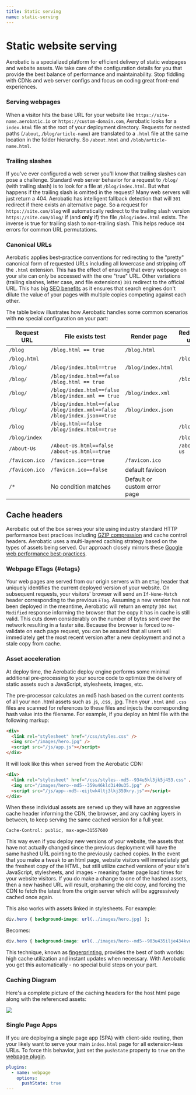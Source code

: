 ```yaml
---
title: Static serving
name: static-serving
---
```


# Static website serving

Aerobatic is a specialized platform for efficient delivery of static webpages and website assets. We take care of the configuration details for you that provide the best balance of performance and maintainability. Stop fiddling with CDNs and web server configs and focus on coding great front-end experiences.

### Serving webpages

When a visitor hits the base URL for your website like `https://site-name.aerobatic.io` or `https://custom-domain.com`, Aerobatic looks for a `index.html` file at the root of your deployment directory. Requests for nested paths (`/about`, `/blog/article-name`) are translated to a `.html` file at the same location in the folder hierarchy. So `/about.html` and `/blob/article-name.html`.

### Trailing slashes

If you've ever configured a web server you'll know that trailing slashes can pose a challenge. Standard web server behavior for a request to `/blog/` (with trailing slash) is to look for a file at `/blog/index.html`. But what happens if the trailing slash is omitted in the request? Many web servers will just return a 404. Aerobatic has intelligent fallback detection that will `301` redirect if there exists an alternative page. So a request for `https://site.com/blog` will automatically redirect to the trailing slash version `https://site.com/blog/` if (and **only** if) the file `/blog/index.html` exists. The inverse is true for trailing slash to non-trailing slash. This helps reduce `404` errors for common URL permutations.

### Canonical URLs

Aerobatic applies best-practice conventions for redirecting to the "pretty" canonical form of requested URLs including all lowercase and stripping off the `.html` extension. This has the effect of ensuring that every webpage on your site can only be accessed with the one "true" URL. Other variations (trailing slashes, letter case, and file extensions) `301` redirect to the official URL. This has big [SEO benefits](https://support.google.com/webmasters/answer/139066?hl=en) as it ensures that search engines don't dilute the value of your pages with multiple copies competing against each other.

The table below illustrates how Aerobatic handles some common scenarios with __no__ special configuration on your part:

| Request URL   | File exists test | Render page | Redirect url | Response Code |
| ------------- | --------- | ------------- | ----------- | -------- |
| `/blog` | `/blog.html == true` | `/blog.html` | | `200` or `304` |
| `/blog.html` | | | `/blog` | `302` |
| `/blog/` | `/blog/index.html==true` | `/blog/index.html` | | `200` or `304` |
| `/blog/` | `/blog/index.html==false`<br>`/blog.html == true` | | `/blog` | `302` |
| `/blog/` | `/blog/index.html==false`<br>`/blog/index.xml == true` | `/blog/index.xml` | | `200` or `304` |
| `/blog/` | `/blog/index.html==false`<br>`/blog/index.xml==false`<br> `/blog/index.json==true` | `/blog/index.json` | | `200` or `304` |
| `/blog` | `/blog.html==false`<br>`/blog/index.html==true` | | `/blog/`| `302` |
| `/blog/index` | | | `/blog/` | `301` |
| `/About-Us` | `/About-Us.html==false`<br>`/about-us.html==true` | | `/about-us` | `301` |
| `/favicon.ico` | `/favicon.ico==true` | `/favicon.ico` | | `200` or `304` |
| `/favicon.ico` | `/favicon.ico==false` | default favicon | | `200` or `304` |
| `/*` | No condition matches | Default or custom error page | | `404` |

## Cache headers

Aerobatic out of the box serves your site using industry standard HTTP  performance best practices including [GZIP compression](https://developers.google.com/web/fundamentals/performance/optimizing-content-efficiency/optimize-encoding-and-transfer?hl=en#text-compression-with-gzip) and cache control headers. Aerobatic uses a multi-layered caching strategy based on the types of assets being served. Our approach closely mirrors these [Google web performance best-practices](https://developers.google.com/web/fundamentals/performance/optimizing-content-efficiency/http-caching).

### Webpage ETags {#etags}

Your web pages are served from our origin servers with an `ETag` header that uniquely identifies the current deployed version of your website. On subsequent requests, your visitors' browser will send an `If-None-Match` header corresponding to the previous `ETag`. Assuming a new version has not been deployed in the meantime, Aerobatic will return an empty `304 Not Modified` response informing the browser that the copy it has in cache is still valid. This cuts down considerably on the number of bytes sent over the network resulting in a faster site. Because the browser is forced to re-validate on each page request, you can be assured that all users will immediately get the most recent version after a new deployment and not a stale copy from cache.

### Asset acceleration

At deploy time, the Aerobatic deploy engine performs some minimal additional pre-processing to your source code to optimize the delivery of static assets such a JavaScript, stylesheets, images, etc.

The pre-processor calculates an md5 hash based on the current contents of all your non .html assets such as .js, .css, .jpg. Then your `.html` and `.css` files are scanned for references to these files and injects the corresponding hash value into the filename. For example, if you deploy an html file with the following markup:

~~~html
<div>
  <link rel="stylesheet" href="/css/styles.css" />
  <img src="/images/hero.jpg" />
  <script src="/js/app.js"></script>
</div>
~~~

It will look like this when served from the Aerobatic CDN:

~~~html
<div>
  <link rel="stylesheet" href="/css/styles--md5--934u5kl3jk5j453.css" />
  <img src="/images/hero--md5--359u46kld3i40u35.jpg" />
  <script src="/js/app--md5--eijtwk4ltj3lkj359kry.js"></script>
</div>
~~~

When these individual assets are served up they will have an aggressive cache header informing the CDN, the browser, and any caching layers in between, to keep serving the same cached version for a full year.

~~~text
Cache-Control: public, max-age=31557600
~~~

This way even if you deploy new versions of your website, the assets that have not actually changed since the previous deployment will have the same hashed URL pointing to the previously cached copies. In the event that you make a tweak to an html page, website visitors will immediately get the freshest copy of the HTML, but still utilize cached versions of your site's JavaScript, stylesheets, and images - meaning faster page load times for your website visitors. If you do make a change to one of the hashed assets, then a new hashed URL will result, orphaning the old copy, and forcing the CDN to fetch the latest from the origin server which will be aggressively cached once again.

This also works with assets linked in stylesheets. For example:

~~~css
div.hero { background-image: url(../images/hero.jpg) };
~~~

Becomes:

~~~css
div.hero { background-image: url(../images/hero--md5--903u435ilje434kvns.jpg) };
~~~

This technique, known as [fingerprinting](https://developers.google.com/web/fundamentals/performance/optimizing-content-efficiency/http-caching#invalidating-and-updating-cached-responses), provides the best of both worlds: high cache utilization and instant updates when necessary. With Aerobatic you get this automatically - no special build steps on your part.

### Caching Diagram

Here's a complete picture of the caching headers for the host html page along with the referenced assets:

<img src="/img/caching-diagram.png" />

### Single Page Apps

If you are deploying a single page app (SPA) with client-side routing, then your likely want to serve your main `index.html` page for all extension-less URLs. To force this behavior, just set the `pushState` property to `true` on the [webpage plugin](/docs/plugins/webpage/).

~~~yaml
plugins:
  - name: webpage
    options:
      pushState: true
---
~~~
